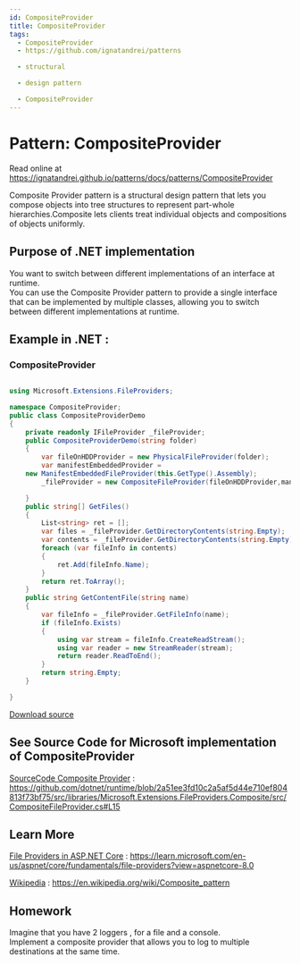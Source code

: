 ```yaml
---
id: CompositeProvider
title: CompositeProvider
tags:
  - CompositeProvider
  - https://github.com/ignatandrei/patterns

  - structural

  - design pattern

  - CompositeProvider
---
```


# Pattern:  CompositeProvider

Read online at https://ignatandrei.github.io/patterns/docs/patterns/CompositeProvider

<!-- id : 19 -->
Composite Provider pattern is a structural design pattern that lets you compose objects into tree structures to represent part-whole hierarchies.Composite lets clients treat individual objects and compositions of objects uniformly.
## Purpose of .NET implementation

You want to switch between different implementations of an interface at runtime.    <br />
You can use the Composite Provider pattern to provide a single interface that can be implemented by multiple classes, allowing you to switch between different implementations at runtime.    <br />

## Example in .NET : 


###  CompositeProvider
```csharp showLineNumbers title="CompositeProvider example for Pattern CompositeProvider"

using Microsoft.Extensions.FileProviders;

namespace CompositeProvider;
public class CompositeProviderDemo
{
    private readonly IFileProvider _fileProvider;
    public CompositeProviderDemo(string folder)
    {
        var fileOnHDDProvider = new PhysicalFileProvider(folder);
        var manifestEmbeddedProvider =
    new ManifestEmbeddedFileProvider(this.GetType().Assembly);
        _fileProvider = new CompositeFileProvider(fileOnHDDProvider,manifestEmbeddedProvider);

    }
    public string[] GetFiles()
    {
        List<string> ret = [];
        var files = _fileProvider.GetDirectoryContents(string.Empty);
        var contents = _fileProvider.GetDirectoryContents(string.Empty);
        foreach (var fileInfo in contents)
        {
            ret.Add(fileInfo.Name);
        }
        return ret.ToArray();
    }
    public string GetContentFile(string name)
    {
        var fileInfo = _fileProvider.GetFileInfo(name);
        if (fileInfo.Exists)
        {
            using var stream = fileInfo.CreateReadStream();
            using var reader = new StreamReader(stream);
            return reader.ReadToEnd();
        }
        return string.Empty;
    }

}

```

<!-- delete start -->
[Download source](/zipSourceCodes/compositeprovider.zip)
<!-- delete end -->


## See Source Code for Microsoft implementation of CompositeProvider


[SourceCode Composite Provider](https://github.com/dotnet/runtime/blob/2a51ee3fd10c2a5af5d44e710ef804813f73bf75/src/libraries/Microsoft.Extensions.FileProviders.Composite/src/CompositeFileProvider.cs#L15) : https://github.com/dotnet/runtime/blob/2a51ee3fd10c2a5af5d44e710ef804813f73bf75/src/libraries/Microsoft.Extensions.FileProviders.Composite/src/CompositeFileProvider.cs#L15


## Learn More


[File Providers in ASP.NET Core](https://learn.microsoft.com/en-us/aspnet/core/fundamentals/file-providers?view=aspnetcore-8.0) : https://learn.microsoft.com/en-us/aspnet/core/fundamentals/file-providers?view=aspnetcore-8.0   

[Wikipedia](https://en.wikipedia.org/wiki/Composite_pattern) : https://en.wikipedia.org/wiki/Composite_pattern   


## Homework


Imagine that you have 2 loggers , for a file and a console.    <br />
Implement a composite provider that allows you to log to multiple destinations at the same time.    <br />



